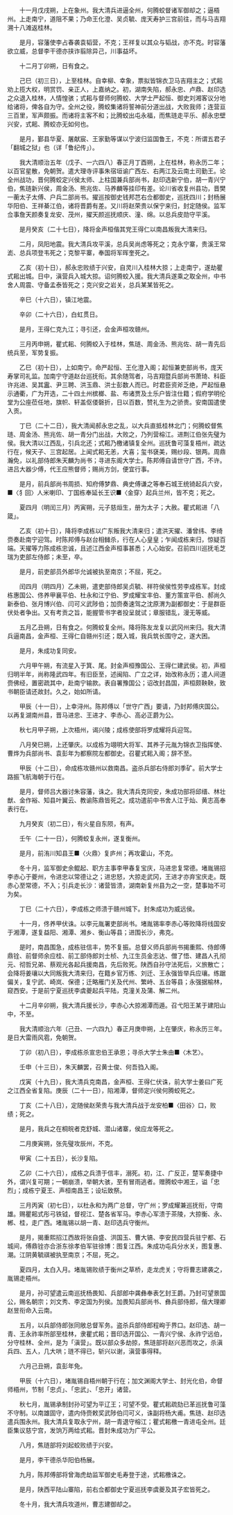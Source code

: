 <!-- { "loadSidebar": true } -->
　　十一月戊戌朔，上在象州。我大清兵进逼全州，何腾蛟督诸军御却之；逼梧州。上走南宁，道阻不果；乃命王化澄、吴贞毓、庞天寿护三宫前往，而与马吉翔溯十八滩返桂林。

　　是月，容藩使李占春袭袁韬营，不克；王祥复以其众与韬战，亦不克。时容藩欲立威，总督李干德亦挟诈翦除异己，川事益坏。

　　十二月丁卯朔，日有食之。

　　己巳（初三日），上至桂林。自幸柳、幸象，票拟皆锦衣卫马吉翔主之；式耜劝上揽大权，明赏罚、亲正人，上嘉纳之。初，湖南失陷，郝永忠、卢鼎、赵印选之众退入桂林，人情惶骇；式耜与督师何腾蛟、大学士严起恒、御史刘湘客议分地给诸将，俾各自为守。全州之役，腾蛟集诸将誓神前分道出战，大败我师；连营亘三百里，军声颇振。而诸将主客不和；比腾蛟出屯永福，而焦琏走平乐、郝永忠壁兴安，式耜、腾蛟亦无如何也。

　　是月，鄞县华夏、屠献宸、王家勤等谋以宁波归监国鲁王，不克：所谓五君子「翻城之狱」也（详「鲁纪传」）。

　　我大清顺治五年（戊子、一六四八）春正月丁酉朔，上在桂林，称永历二年；以百官星散，免朝贺。遣大理寺评事朱宿垣谕广西左、右两江及云南土司勤王。论全州战功，晋何腾蛟定兴侯太师、上柱国兼兵部尚书，赵印选新宁伯，胡一青兴宁伯，焦琏新兴侯，周金汤、熊兆佐、马养麟等挂印有差。论川省收复州县功，晋樊一蘅太子太傅、户兵二部尚书。擢巡按御史钱邦芑右佥都御史，巡抚四川；封杨展华阳伯、王祥綦江伯，诸将晋爵有差。又川将赵荣贵以保宁来归，封定随侯。监军佥事詹天颜奏复龙安、茂州，擢天颜巡抚顺庆、潼、绵。以总兵皮勋守平溪。

　　是月癸亥（二十七日），降将金声桓偕其党王得仁以南昌叛我大清来归。

　　二月，凤阳地震。我大清兵攻平溪，总兵吴尚虑等死之；克永宁寨，贵溪王常滮、总兵项登韦死之；克黎平寨，奉国将军晖奎死之。

　　乙亥（初十日），郝永忠败绩于兴安，自灵川入桂林大掠；上走南宁，遂劫瞿式耜出城。日中，滇营兵入城大掠。诏何腾蛟入援。我大清兵遂乘之取全州，中书舍人周震、守备孟泰皆死之；克兴安之岩关，总兵某某皆死之。

　　辛巳（十六日），镇江地震。

　　辛卯（二十六日），白虹贯日。

　　是月，王得仁克九江；寻引还，会金声桓攻赣州。

　　三月丙申朔，瞿式耜、何腾蛟入于桂林，焦琏、周金汤、熊兆佐、胡一青先后统兵至，军势复振。

　　乙巳（初十日），上如南宁。命严起恒、王化澄入阁；起恒兼吏部尚书，庞天寿掌司礼监。加南宁守道赵台巡抚衔。其余随驾者，马吉翔暨兵部尚书萧琦、科臣许兆进、吴其靁、尹三聘、洪玉鼎、洪士彭数人而已。时君臣资斧乏绝，严起恒悬示通衢，广为开选，二十四土州槟榔、盐、布诸贾及土乐户皆注仕籍；假府学明伦堂为公座莅任地，旗帜、轩盖伛偻磬折，日以百数，赞礼生为之骄贵。安南国遣使入贡。

　　丁巳（二十二日），我大清闻郝永忠之乱，以大兵直抵桂林北门；何腾蛟督焦琏、周金汤、熊兆佐、胡一青分门出战，大败之，乃列营榕江。进荆江伯张先璧为侯。我大清以江西乱，引兵北还；式耜乃檄诸镇复全州。巡抚鲁可藻复梧州，疏达行在，候天子、三宫起居。上闻式耜无恙，大喜；玺书褎美，赐纱段、银两。周鼎瀚免，以礼部侍郎朱天麟为尚书；寻进东阁大学士。陈邦傅自请世守广西，不许。进吕大器少傅，代王应熊督师；赐尚方剑，便宜行事。

　　是月，前兵部尚书周损、知府傅梦鼎、典史傅谦之等奉石城王统锜起兵六安，■〈犭回〉人米喇印、丁国栋奉延长王识■〈金穿〉起兵兰州，皆不克；死之。

　　夏四月（明闰三月）丙寅朔，元子慈烜生，册为太子；大赦。瞿式耜进「八箴」。

　　乙亥（初十日），降将李成栋以广东叛我大清来归；遣洪天擢、潘曾纬、李绮赍奏赴南宁迎驾。时陈邦傅与赵台相雠杀，行在人心皇皇；乍闻成栋来归，惊疑百端。天擢等力陈成栋忠诚，且述江西金声桓事甚悉；人心始安。召前四川巡抚毛芝瑞为吏部左侍郎；未至，卒。

　　是月，前吏部员外郎华允诚被执至南京；不屈，死之。

　　闰四月（明四月）乙未朔，遣吏部侍郎吴贞毓、祥符侯侯性劳李成栋军。封成栋惠国公、佟养甲襄平伯、杜永和江宁伯、罗成耀宝丰伯、董方策宣平伯、郝尚久新泰伯、张月博兴伯、闫可义武陟伯；加赍奏速驾之沈原渭为副都御史：于是群臣伏处者争出。又有考贡之旨，能握管书字者投呈就试；章服错乱，漫无等威。

　　五月乙丑朔，日有食之。何腾蛟复全州。降将陈友龙复以武冈州来归。我大清兵逼南昌，金声桓、王得仁自赣州引还；既入城，我兵筑长围守之，遂大困。

　　是月，朱成功复同安。

　　六月甲午朔，有流星入于箕、尾。封金声桓豫国公、王得仁建武侯。初，声桓归明半年，尚称隆武四年。有旧臣至，述闽陷、广立之详，始改称永历；遣人间道赍佛经，置密疏其中，赴南宁输款。表自署豫国公；诏改封昌国，声桓颇鞅鞅，致书朝臣请还故封。久之，始如所请。

　　甲辰（十一日），上幸浔州。陈邦傅以「世守广西」要请，乃封邦傅庆国公。以再复湖南州县，晋马进忠、王进才、李赤心、高必正爵为公。

　　秋七月甲子朔，上次梧州，谒兴陵；成栋使部将罗成耀将兵迎驾。

　　八月癸巳朔，上还肇庆。以成栋为翊明大将军、其养子元胤为锦衣卫指挥使、曹烨为兵部尚书、袁彭年为都察院左都御史。召瞿式耜入阁；辞不至。

　　甲辰（十二日），命成栋攻赣州以救南昌。盗杀兵部右侍郎刘季矿。前大学士路振飞航海朝于行在。

　　是月，督师吕大器讨朱容藩，诛之。我大清兵克同安，朱成功部将邱缙、林壮猷、金作裕、知县叶翼云、教谕陈鼎皆死之。成功遣前中书舍人江于灿、黄志高奉表行在。

　　九月癸亥（初二日），有火星自东陨，有声。

　　壬午（二十一日），何腾蛟复永州，遂复衡州。

　　是月，前洧川知县王■〈火鼎〉复庐州；再攻霍山，不克。

　　冬十月，监军御史余鲲起、职方主事李甲春复宝庆，马进忠复常德。堵胤锡招李赤心于夔州，令进忠以常德让之；进忠怒，大掠走武冈，王进才亦弃宝庆走。既赤心至常德，不入；引兵走长沙：诸营皆溃，湖南新复州县为之一空，楚事始不可为矣。

　　丁巳（二十六日），李成栋之师溃于赣州城下。封朱成功为威远侯。

　　十一月，佟养甲伏诛。以李元胤署吏部尚书。堵胤锡率李赤心等败降将线国安于湘潭，遂复益阳、湘潭、湘乡、衡山等县；进围长沙，弗克。

　　是时，南昌围急，成栋驻信丰，势不复振。总督义师兵部尚书揭重熙、侍郎傅鼎铨、前督师余应桂、前工部侍郎刘士桢、九江生员金志达、僧了悟、建昌人孔彻元、彻哲兄弟、蔡观光各起兵援南昌，先后败死。陕西自孙守法死后，义旅散亡；会降将姜瓖以大同叛我大清来归，在籍乡官万练、刘迁、王永强皆举兵应瓖。练踞偏关，复宁武、崎岚、保德；迁略雁门关及代州、繁峙、五台等县；永强据榆林，窥西安。于是前宁夏巡抚李虞夔起兵平陆，克潼关及蒲、解二州。

　　十二月辛卯朔，我大清兵援长沙，李赤心大掠湘潭而遁。召弋阳王某于建阳山中，不至。

　　我大清顺治六年（己丑、一六四九）春正月庚申朔，上在肇庆，称永历三年。是日大雷雨风雹，免朝贺。

　　丁卯（初八日），李成栋杀宣忠伯王承恩；寻杀大学士朱由■〈木艺〉。

　　壬申（十三日），朱天麟罢，召黄士俊、何吾驺入阁。

　　戊寅（十九日），我大清兵克南昌，金声桓、王得仁伏诛，前大学士姜曰广死之江西全省复陷。庚辰（二十一日），陷湘潭，督师定兴侯何腾蛟死之。

　　丁亥（二十八日），定随侯赵荣贵与我大清兵战于龙安柏■〈田谷〉口，败绩；死之。

　　是月，我兵之在桐皖者克舒城、潜山诸寨，侯应龙等死之。

　　二月庚寅朔，张先璧攻辰州，不克。

　　甲寅（二十五日），长沙复陷。

　　乙卯（二十六日），成栋之兵溃于信丰，溺死。初，江、广反正，楚军奏捷中外，谓兴复可期；一朝崩溃，举朝大骇，至有冒雨逃者。赠腾蛟中湘王，谥「忠烈」；成栋宁夏王、声桓南昌王；设坛致祭。

　　三月丙寅（初七日），以杜永和为两广总督，守广州；罗成耀兼巡抚衔，守南雄。赐瞿耜式彤弓铁钺，督视江、楚各省军马。李赤心军溃于茶陵，大掠衡、永、郴、桂，走广西。堵胤锡以胡一青、赵印选兵守衡州。

　　是月，揭重熙招江西故将张自盛、洪国玉、曹大镐、李安民四营兵驻宁都、石城间，傅鼎铨亦合浙东徐孝伯军驻徐博：图复江西。朱成功屯兵分水关，图复惠、潮。江阴黄毓祺被执至南京；不屈，死之。

　　夏四月，太白入月。堵胤锡败绩于衡州之草桥，走龙虎关；守将曹志建袭之，胤锡走梧州。

　　是月，孙可望遣云南巡抚杨畏知、兵部郎中龚彝奉表乞封王爵。乃封可望景国公，赐名朝宗；刘文秀、李定国为列侯。加畏知兵部尚书、彝兵部侍郎，偕大理卿赵昱衔命入云南。

　　五月，以兵部侍郎张同敞总督军务。盗杀兵部侍郎程峋于界口。赵印选、胡一青、王永祚率所部至桂林，隶瞿式耜；晋印选开国公、一青兴宁侯、永祚宁远伯，分守桂林、全州，是为「滇营」。既以部众多劫掠，焦琏部将赵兴恶而攻之，杀滇兵四、五人，几大哄；琏不得已，斩兴以谢，滇营事得释。

　　六月己丑朔，袁彭年免。

　　甲辰（十六日），堵胤锡自梧州朝于行在；加文渊阁大学士、封光化伯，命督师梧州，节制「忠贞」、「忠武」、「忠开」诸营。

　　秋七月，胤锡承制封孙可望为平辽王；可望不受。瞿式耜疏劾已革巡抚鲁可藻不守制。以南雄固守，遣内侍赍敕奖武陟伯闫可义，诛副将杨大甫。焦琏、赵印选遣兵围永州。我大清兵复取永宁州，胡一青退守榕江；瞿式耜檄一青进屯全州。廷臣集议慈宁宫，发饷万两给式耜。晋封朱成功为广平公。

　　八月，焦琏部将刘起蛟败绩于兴安。

　　是月，李干德杀华阳伯杨展。

　　九月，陈邦傅部将曾海虎劫监军御史毛寿登于途，式耜檄诛之。

　　是月，陕西平陆山寨陷，前右佥都御史宁夏巡抚李虞夔及其子宏皆死之。

　　冬十月，我大清兵攻道州，曹志建御却之。

